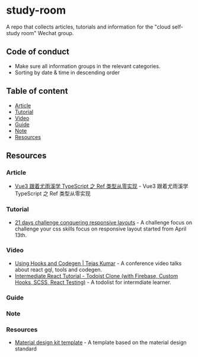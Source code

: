 # study-room

A repo that collects articles, tutorials and information for the "cloud self-study room" Wechat group.

## Code of conduct

- Make sure all information groups in the relevant categories.
- Sorting by date & time in descending order


## Table of content

- [Article](#Article)
- [Tutorial](#Tutorial)
- [Video](#Video)
- [Guide](#Guide)
- [Note](#Note)
- [Resources](#Resources)

## Resources

### Article

 - [Vue3 跟着尤雨溪学 TypeScript 之 Ref 类型从零实现](https://juejin.im/post/5e94595c6fb9a03c341daa75) - Vue3 跟着尤雨溪学 TypeScript 之 Ref 类型从零实现

### Tutorial

 - [21 days challenge conquering responsive layouts](https://courses.kevinpowell.co/conquering-responsive-layouts) - A challenge focus on challenge your css skills focus on responsive layout started from April 13th.

### Video

 - [Using Hooks and Codegen | Tejas Kumar](https://www.youtube.com/watch?v=cdsnzfJUqm0&list=FLj2sktdED7Oi65qOezqzq6A&index=3&t=0s) - A conference video talks about react gql, tools and codegen.
 - [Intermediate React Tutorial - Todoist Clone (with Firebase, Custom Hooks, SCSS, React Testing)](https://www.youtube.com/watch?v=hT3j87FMR6M) - A todolist for intermdiate learner.
### Guide

### Note

### Resources

 - [Material design kit template](https://materialdesignkit.com/templates/) - A template based on the material design standard